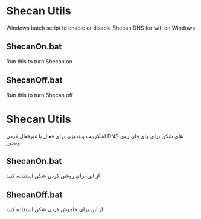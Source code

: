 # Shecan Utils
Windows batch script to enable or disable Shecan DNS for wifi on Windows
## ShecanOn.bat
Run this to turn Shecan on
## ShecanOff.bat
Run this to turn Shecan off


# Shecan Utils
اسکریپت ویندوزی برای فعال یا غیرفعال کردن DNS های شکن برای وای فای روی ویندوز
## ShecanOn.bat

از این برای روشن کردن شکن استفاده کنید
## ShecanOff.bat
از این برای خاموش کردن شکن استفاده کنید
